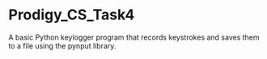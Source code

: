 # Prodigy_CS_Task4
A basic Python keylogger program that records keystrokes and saves them to a file using the pynput library.
